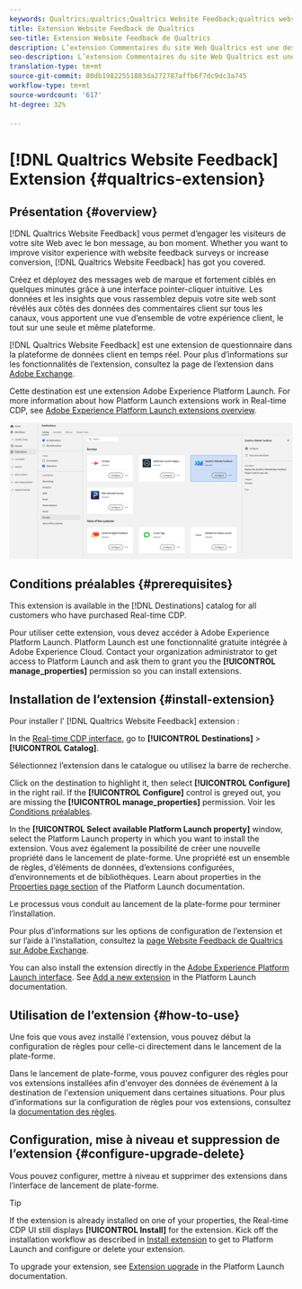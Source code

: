 ```yaml
---
keywords: Qualtrics;qualtrics;Qualtrics Website Feedback;qualtrics website feedback;Qualtricks website feedback
title: Extension Website Feedback de Qualtrics
seo-title: Extension Website Feedback de Qualtrics
description: L’extension Commentaires du site Web Qualtrics est une destination questionnaire de la plateforme de données client en temps réel. Pour plus d’informations sur les fonctionnalités de l’extension, consultez la page de l’extension dans Adobe Exchange.
seo-description: L’extension Commentaires du site Web Qualtrics est une destination questionnaire de la plateforme de données client en temps réel. Pour plus d’informations sur les fonctionnalités de l’extension, consultez la page de l’extension dans Adobe Exchange.
translation-type: tm+mt
source-git-commit: 80db19822551883da272787affb6f7dc9dc3a745
workflow-type: tm+mt
source-wordcount: '617'
ht-degree: 32%

---
```



# [!DNL Qualtrics Website Feedback] Extension {#qualtrics-extension}

## Présentation {#overview}

[!DNL Qualtrics Website Feedback] vous permet d’engager les visiteurs de votre site Web avec le bon message, au bon moment. Whether you want to improve visitor experience with website feedback surveys or increase conversion, [!DNL Qualtrics Website Feedback] has got you covered.

Créez et déployez des messages web de marque et fortement ciblés en quelques minutes grâce à une interface pointer-cliquer intuitive. Les données et les insights que vous rassemblez depuis votre site web sont révélés aux côtés des données des commentaires client sur tous les canaux, vous apportent une vue d’ensemble de votre expérience client, le tout sur une seule et même plateforme.

[!DNL Qualtrics Website Feedback] est une extension de questionnaire dans la plateforme de données client en temps réel. Pour plus d’informations sur les fonctionnalités de l’extension, consultez la page de l’extension dans [Adobe Exchange](https://exchange.adobe.com/experiencecloud.details.101569.qualtrics-website-feedback.html).

Cette destination est une extension Adobe Experience Platform Launch. For more information about how Platform Launch extensions work in Real-time CDP, see [Adobe Experience Platform Launch extensions overview](../launch-extensions/overview.md).

![Extension Website Feedback de Qualtrics](../../assets/catalog/survey/qualtrics/catalog.png)

## Conditions préalables  {#prerequisites}

This extension is available in the [!DNL Destinations] catalog for all customers who have purchased Real-time CDP.

Pour utiliser cette extension, vous devez accéder à Adobe Experience Platform Launch.  Platform Launch est une fonctionnalité gratuite intégrée à Adobe Experience Cloud. Contact your organization administrator to get access to Platform Launch and ask them to grant you the **[!UICONTROL manage_properties]** permission so you can install extensions.

## Installation de l’extension {#install-extension}

Pour installer l’ [!DNL Qualtrics Website Feedback] extension :

In the [Real-time CDP interface](http://platform.adobe.com/), go to **[!UICONTROL Destinations]** > **[!UICONTROL Catalog]**.

Sélectionnez l’extension dans le catalogue ou utilisez la barre de recherche.

Click on the destination to highlight it, then select **[!UICONTROL Configure]** in the right rail. If the **[!UICONTROL Configure]** control is greyed out, you are missing the **[!UICONTROL manage_properties]** permission. Voir les [Conditions préalables](#prerequisites).

In the **[!UICONTROL Select available Platform Launch property]** window, select the Platform Launch property in which you want to install the extension. Vous avez également la possibilité de créer une nouvelle propriété dans le lancement de plate-forme. Une propriété est un ensemble de règles, d’éléments de données, d’extensions configurées, d’environnements et de bibliothèques. Learn about properties in the [Properties page section](https://experienceleague.adobe.com/docs/launch/using/reference/admin/companies-and-properties.html#properties-page) of the Platform Launch documentation.

Le processus vous conduit au lancement de la plate-forme pour terminer l’installation.

Pour plus d’informations sur les options de configuration de l’extension et sur l’aide à l’installation, consultez la [page Website Feedback de Qualtrics sur Adobe Exchange](https://exchange.adobe.com/experiencecloud.details.101569.qualtrics-website-feedback.html).

You can also install the extension directly in the [Adobe Experience Platform Launch interface](https://launch.adobe.com/). See [Add a new extension](https://experienceleague.adobe.com/docs/launch/using/reference/manage-resources/extensions/overview.html?lang=en#add-a-new-extension) in the Platform Launch documentation.

## Utilisation de l’extension {#how-to-use}

Une fois que vous avez installé l&#39;extension, vous pouvez début la configuration de règles pour celle-ci directement dans le lancement de la plate-forme.

Dans le lancement de plate-forme, vous pouvez configurer des règles pour vos extensions installées afin d&#39;envoyer des données de événement à la destination de l&#39;extension uniquement dans certaines situations. Pour plus d’informations sur la configuration de règles pour vos extensions, consultez la [documentation des règles](https://experienceleague.adobe.com/docs/launch/using/reference/manage-resources/rules.html).

## Configuration, mise à niveau et suppression de l’extension {#configure-upgrade-delete}

Vous pouvez configurer, mettre à niveau et supprimer des extensions dans l’interface de lancement de plate-forme.

>[!TIP]
>
>If the extension is already installed on one of your properties, the Real-time CDP UI still displays **[!UICONTROL Install]** for the extension. Kick off the installation workflow as described in [Install extension](#install-extension) to get to Platform Launch and configure or delete your extension.

To upgrade your extension, see [Extension upgrade](https://experienceleague.adobe.com/docs/launch/using/reference/manage-resources/extensions/extension-upgrade.html) in the Platform Launch documentation.